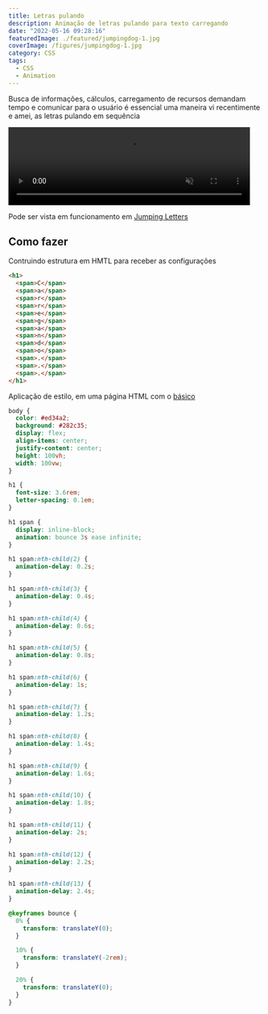 ```yaml
---
title: Letras pulando
description: Animação de letras pulando para texto carregando
date: "2022-05-16 09:28:16"
featuredImage: ./featured/jumpingdog-1.jpg
coverImage: /figures/jumpingdog-1.jpg
category: CSS
tags:
  - CSS
  - Animation
---
```


Busca de informações, cálculos, carregamento de recursos demandam tempo e comunicar para o usuário é essencial uma maneira vi recentimente e amei, as letras pulando em sequência

<video width="480" height="155" muted autoplay loop>
  <source src="/videos/jumpingletters.mp4" type="video/mp4" />
</video>

Pode ser vista em funcionamento em [Jumping Letters](/web/jumpingletters.html)

## Como fazer

Contruindo estrutura em HMTL para receber as configurações

```html
<h1>
  <span>C</span>
  <span>a</span>
  <span>r</span>
  <span>r</span>
  <span>e</span>
  <span>g</span>
  <span>a</span>
  <span>n</span>
  <span>d</span>
  <span>o</span>
  <span>.</span>
  <span>.</span>
  <span>.</span>
</h1>
```

Aplicação de estilo, em uma página HTML com o [básico](/html-started)

```css
body {
  color: #ed34a2;
  background: #282c35;
  display: flex;
  align-items: center;
  justify-content: center;
  height: 100vh;
  width: 100vw;
}

h1 {
  font-size: 3.6rem;
  letter-spacing: 0.1em;
}

h1 span {
  display: inline-block;
  animation: bounce 3s ease infinite;
}

h1 span:nth-child(2) {
  animation-delay: 0.2s;
}

h1 span:nth-child(3) {
  animation-delay: 0.4s;
}

h1 span:nth-child(4) {
  animation-delay: 0.6s;
}

h1 span:nth-child(5) {
  animation-delay: 0.8s;
}

h1 span:nth-child(6) {
  animation-delay: 1s;
}

h1 span:nth-child(7) {
  animation-delay: 1.2s;
}

h1 span:nth-child(8) {
  animation-delay: 1.4s;
}

h1 span:nth-child(9) {
  animation-delay: 1.6s;
}

h1 span:nth-child(10) {
  animation-delay: 1.8s;
}

h1 span:nth-child(11) {
  animation-delay: 2s;
}

h1 span:nth-child(12) {
  animation-delay: 2.2s;
}

h1 span:nth-child(13) {
  animation-delay: 2.4s;
}

@keyframes bounce {
  0% {
    transform: translateY(0);
  }

  10% {
    transform: translateY(-2rem);
  }

  20% {
    transform: translateY(0);
  }
}
```
